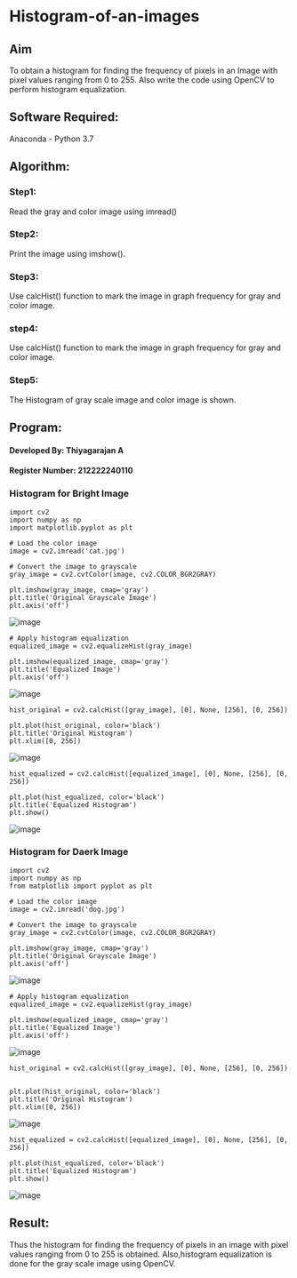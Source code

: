 # Histogram-of-an-images
## Aim
To obtain a histogram for finding the frequency of pixels in an Image with pixel values ranging from 0 to 255. Also write the code using OpenCV to perform histogram equalization.

## Software Required:
Anaconda - Python 3.7

## Algorithm:
### Step1:
Read the gray and color image using imread()

### Step2:
Print the image using imshow().

### Step3:
Use calcHist() function to mark the image in graph frequency for gray and color image.

### step4:
Use calcHist() function to mark the image in graph frequency for gray and color image.

### Step5:
The Histogram of gray scale image and color image is shown.


## Program:
#### Developed By: Thiyagarajan A
#### Register Number: 212222240110
### Histogram for Bright Image 
```
import cv2
import numpy as np
import matplotlib.pyplot as plt
```
```
# Load the color image
image = cv2.imread('cat.jpg')
```
```
# Convert the image to grayscale
gray_image = cv2.cvtColor(image, cv2.COLOR_BGR2GRAY)
```
```
plt.imshow(gray_image, cmap='gray')
plt.title('Original Grayscale Image')
plt.axis('off')
```
![image](https://github.com/user-attachments/assets/a477f062-233e-492d-aee7-34b88ade9d4c)
```
# Apply histogram equalization
equalized_image = cv2.equalizeHist(gray_image)
```
```
plt.imshow(equalized_image, cmap='gray')
plt.title('Equalized Image')
plt.axis('off')
```
![image](https://github.com/user-attachments/assets/2ef1b38a-d14b-4ad2-98cc-b318dad1208d)
```
hist_original = cv2.calcHist([gray_image], [0], None, [256], [0, 256])
```
```
plt.plot(hist_original, color='black')
plt.title('Original Histogram')
plt.xlim([0, 256])
```
![image](https://github.com/user-attachments/assets/a5d7502b-0b88-4b6c-8d42-25134cff465a)
```
hist_equalized = cv2.calcHist([equalized_image], [0], None, [256], [0, 256])
```
```
plt.plot(hist_equalized, color='black')
plt.title('Equalized Histogram')
plt.show()
```
![image](https://github.com/user-attachments/assets/e5c0e193-141f-4f9d-aa6a-474255b7a650)

### Histogram for Daerk Image 
```
import cv2
import numpy as np
from matplotlib import pyplot as plt
```
```
# Load the color image
image = cv2.imread('dog.jpg')
```
```
# Convert the image to grayscale
gray_image = cv2.cvtColor(image, cv2.COLOR_BGR2GRAY)
```
```
plt.imshow(gray_image, cmap='gray')
plt.title('Original Grayscale Image')
plt.axis('off')
```
![image](https://github.com/user-attachments/assets/57c4e74d-bffe-4920-a427-3bcf45fa6f2c)

```
# Apply histogram equalization
equalized_image = cv2.equalizeHist(gray_image)
```
```
plt.imshow(equalized_image, cmap='gray')
plt.title('Equalized Image')
plt.axis('off')
```
![image](https://github.com/user-attachments/assets/d5ce3c3e-0317-465b-a5c3-142640a6c184)
```
hist_original = cv2.calcHist([gray_image], [0], None, [256], [0, 256])
```
```

plt.plot(hist_original, color='black')
plt.title('Original Histogram')
plt.xlim([0, 256])

```
![image](https://github.com/user-attachments/assets/a2211579-3614-402b-92a6-bc44b91e88d7)

```
hist_equalized = cv2.calcHist([equalized_image], [0], None, [256], [0, 256])
```
```
plt.plot(hist_equalized, color='black')
plt.title('Equalized Histogram')
plt.show()
```
![image](https://github.com/user-attachments/assets/bbc53bca-7cf1-42a4-b08d-dd723fad1e0b)


## Result: 
Thus the histogram for finding the frequency of pixels in an image with pixel values ranging from 0 to 255 is obtained. Also,histogram equalization is done for the gray scale image using OpenCV.

